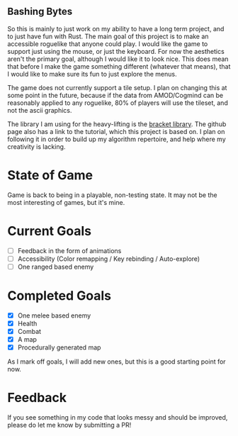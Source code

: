 ## Bashing Bytes

So this is mainly to just work on my ability to have a long term project, and to just have fun with Rust. The main goal of this project is to make an accessible roguelike that anyone could play. I would like the game to support just using the mouse, or just the keyboard. For now the aesthetics aren't the primary goal, although I would like it to look nice. This does mean that before I make the game something different (whatever that means), that I would like to make sure its fun to just explore the menus. 

The game does not currently support a tile setup. I plan on changing this at some point in the future, because if the data from AMOD/Cogmind can be reasonably applied to any roguelike, 80% of players will use the tileset, and not the ascii graphics.

The library I am using for the heavy-lifting is the [bracket library](https://github.com/thebracket/bracket-lib). The github page also has a link to the tutorial, which this project is based on. I plan on following it in order to build up my algorithm repertoire, and help where my creativity is lacking.

# State of Game

Game is back to being in a playable, non-testing state. It may not be the most interesting of games, but it's mine.

# Current Goals
- [ ] Feedback in the form of animations
- [ ] Accessibility (Color remapping / Key rebinding / Auto-explore) 
- [ ] One ranged based enemy

# Completed Goals
- [x] One melee based enemy
- [x] Health
- [x] Combat
- [x] A map
- [x] Procedurally generated map

As I mark off goals, I will add new ones, but this is a good starting point for now.

# Feedback
If you see something in my code that looks messy and should be improved, please do let me know by submitting a PR!
